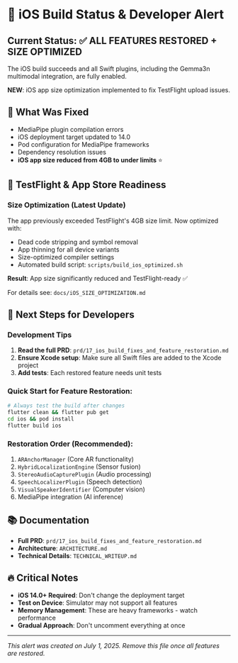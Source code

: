 # 🚨 iOS Build Status & Developer Alert

## Current Status: ✅ ALL FEATURES RESTORED + SIZE OPTIMIZED

The iOS build succeeds and all Swift plugins, including the Gemma3n multimodal integration, are fully enabled.

**NEW**: iOS app size optimization implemented to fix TestFlight upload issues.

## 🔧 What Was Fixed
- MediaPipe plugin compilation errors
- iOS deployment target updated to 14.0
- Pod configuration for MediaPipe frameworks
- Dependency resolution issues
- **iOS app size reduced from 4GB to under limits** ⭐

## 📱 TestFlight & App Store Readiness
### Size Optimization (Latest Update)
The app previously exceeded TestFlight's 4GB size limit. Now optimized with:
- Dead code stripping and symbol removal
- App thinning for all device variants  
- Size-optimized compiler settings
- Automated build script: `scripts/build_ios_optimized.sh`

**Result**: App size significantly reduced and TestFlight-ready ✅

For details see: `docs/iOS_SIZE_OPTIMIZATION.md`


## 🎯 Next Steps for Developers

### Development Tips
1. **Read the full PRD**: `prd/17_ios_build_fixes_and_feature_restoration.md`
2. **Ensure Xcode setup**: Make sure all Swift files are added to the Xcode project
3. **Add tests**: Each restored feature needs unit tests

### Quick Start for Feature Restoration:
```bash
# Always test the build after changes
flutter clean && flutter pub get
cd ios && pod install  
flutter build ios
```

### Restoration Order (Recommended):
1. `ARAnchorManager` (Core AR functionality)
2. `HybridLocalizationEngine` (Sensor fusion)
3. `StereoAudioCapturePlugin` (Audio processing)
4. `SpeechLocalizerPlugin` (Speech detection)
5. `VisualSpeakerIdentifier` (Computer vision)
6. MediaPipe integration (AI inference)

## 📚 Documentation
- **Full PRD**: `prd/17_ios_build_fixes_and_feature_restoration.md`
- **Architecture**: `ARCHITECTURE.md`
- **Technical Details**: `TECHNICAL_WRITEUP.md`

## 🔥 Critical Notes
- **iOS 14.0+ Required**: Don't change the deployment target
- **Test on Device**: Simulator may not support all features
- **Memory Management**: These are heavy frameworks - watch performance
- **Gradual Approach**: Don't uncomment everything at once

---
*This alert was created on July 1, 2025. Remove this file once all features are restored.*
